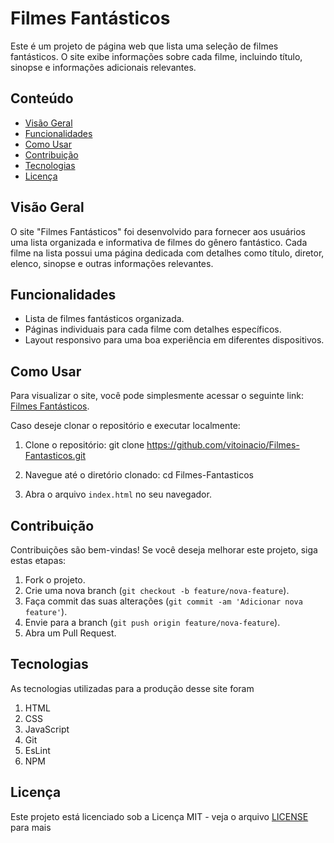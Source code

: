 # Filmes Fantásticos

Este é um projeto de página web que lista uma seleção de filmes fantásticos. O site exibe informações sobre cada filme, incluindo título, sinopse e informações adicionais relevantes.

## Conteúdo

- [Visão Geral](#visão-geral)
- [Funcionalidades](#funcionalidades)
- [Como Usar](#como-usar)
- [Contribuição](#contribuição)
- [Tecnologias](#tecnologias)
- [Licença](#licença)

## Visão Geral

O site "Filmes Fantásticos" foi desenvolvido para fornecer aos usuários uma lista organizada e informativa de filmes do gênero fantástico. Cada filme na lista possui uma página dedicada com detalhes como título, diretor, elenco, sinopse e outras informações relevantes.

## Funcionalidades

- Lista de filmes fantásticos organizada.
- Páginas individuais para cada filme com detalhes específicos.
- Layout responsivo para uma boa experiência em diferentes dispositivos.

## Como Usar

Para visualizar o site, você pode simplesmente acessar o seguinte link: [Filmes Fantásticos](https://vitoinacio.github.io/Filmes-Fantasticos/).

Caso deseje clonar o repositório e executar localmente:

1. Clone o repositório:
git clone https://github.com/vitoinacio/Filmes-Fantasticos.git

2. Navegue até o diretório clonado:
cd Filmes-Fantasticos

3. Abra o arquivo `index.html` no seu navegador.

## Contribuição

Contribuições são bem-vindas! Se você deseja melhorar este projeto, siga estas etapas:

1. Fork o projeto.
2. Crie uma nova branch (`git checkout -b feature/nova-feature`).
3. Faça commit das suas alterações (`git commit -am 'Adicionar nova feature'`).
4. Envie para a branch (`git push origin feature/nova-feature`).
5. Abra um Pull Request.

## Tecnologias

As tecnologias utilizadas para a produção desse site foram 

1. HTML
2. CSS
3. JavaScript
4. Git
5. EsLint
6. NPM

## Licença

Este projeto está licenciado sob a Licença MIT - veja o arquivo [LICENSE](LICENSE) para mais 
